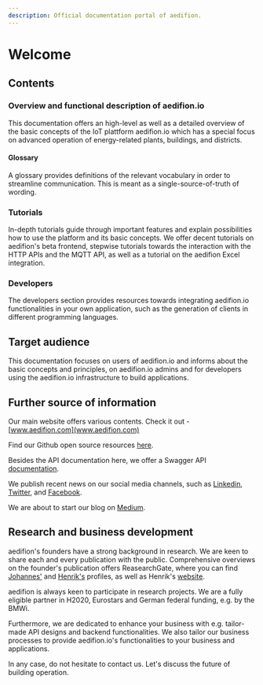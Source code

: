 ```yaml
---
description: Official documentation portal of aedifion.
---
```


# Welcome

## Contents

### Overview and functional description of aedifion.io

This documentation offers an high-level as well as a detailed overview of the basic concepts of the IoT plattform aedifion.io which has a special focus on advanced operation of energy-related plants, buildings, and districts. 

#### Glossary

A glossary provides definitions of the relevant vocabulary in order to streamline communication. This is meant as a single-source-of-truth of wording.

### Tutorials

In-depth tutorials guide through important features and explain possibilities how to use the platform and its basic concepts. We offer decent tutorials on aedifion's beta frontend, stepwise tutorials towards the interaction with the HTTP APIs and the MQTT API, as well as a tutorial on the aedifion Excel integration. 

### Developers

The developers section provides resources towards integrating aedifion.io functionalities in your own application, such as the generation of clients in different programming languages. 

## Target audience

This documentation focuses on users of aedifion.io and informs about the basic concepts and principles, on aedifion.io admins and for developers using the aedifion.io infrastructure to build applications.  

## **Further source of information**

Our main website offers various contents. Check it out - [www.aedifion.com](www.aedifion.com)

Find our Github open source resources [here](https://github.com/aedifion).

Besides the API documentation here, we offer a Swagger API [documentation](https://api.aedifion.io/ui/).

We publish recent news on our social media channels, such as [Linkedin](https://www.linkedin.com/company/aedifion/), [Twitter](https://twitter.com/aedifion), and [Facebook](https://www.facebook.com/aedifion/).

We are about to start our blog on [Medium](https://medium.com/@aedifion).

## Research and business development 

aedifion's founders have a strong background in research. We are keen to share each and every publication with the public. Comprehensive overviews on the founder's publication offers ReasearchGate, where you can find [Johannes'](https://www.researchgate.net/profile/Johannes_Fuetterer) and [Henrik's](https://www.researchgate.net/profile/Jan_Ziegeldorf) profiles, as well as Henrik's [website](https://www.henrikziegeldorf.de/).

aedifion is always keen to participate in research projects. We are a fully eligible partner in H2020, Eurostars and German federal funding, e.g. by the BMWi. 

Furthermore, we are dedicated to enhance your business with e.g. tailor-made API designs and backend functionalities. We also tailor our business processes to provide aedifion.io's functionalities to your business and applications.

In any case, do not hesitate to contact us. Let's discuss the future of building operation.

